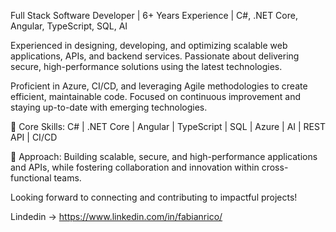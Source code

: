 Full Stack Software Developer | 6+ Years Experience | C#, .NET Core, Angular, TypeScript, SQL, AI 

Experienced in designing, developing, and optimizing scalable web applications, APIs, and backend services. Passionate about delivering secure, high-performance solutions using the latest technologies.

Proficient in Azure, CI/CD, and leveraging Agile methodologies to create efficient, maintainable code. Focused on continuous improvement and staying up-to-date with emerging technologies.

🔹 Core Skills:
C# | .NET Core | Angular | TypeScript | SQL | Azure | AI | REST API | CI/CD

🔹 Approach:
Building scalable, secure, and high-performance applications and APIs, while fostering collaboration and innovation within cross-functional teams.

Looking forward to connecting and contributing to impactful projects!

Lindedin -> https://www.linkedin.com/in/fabianrico/
